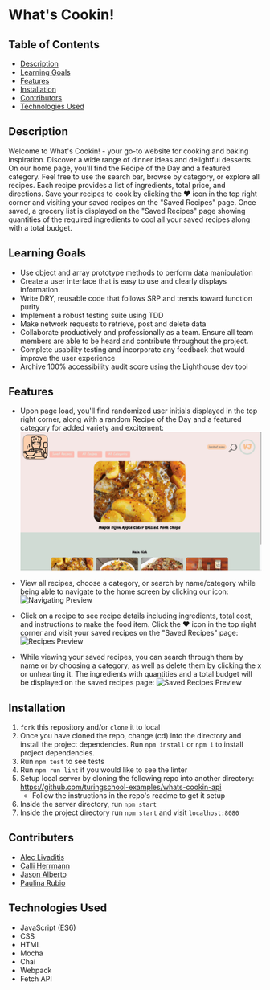# What's Cookin!

## Table of Contents
* [Description](#Description)
* [Learning Goals](#Learning-Goals)
* [Features](#Features)
* [Installation](#Installation)
* [Contributors](#Contributors)
* [Technologies Used](#Technologies-Used)

## Description
Welcome to What's Cookin! - your go-to website for cooking and baking inspiration. Discover a wide range of dinner ideas and delightful desserts. On our home page, you'll find the Recipe of the Day and a featured category. Feel free to use the search bar, browse by category, or explore all recipes. Each recipe provides a list of ingredients, total price, and directions. Save your recipes to cook by clicking the ❤️ icon in the top right corner and visiting your saved recipes on the "Saved Recipes" page. Once saved, a grocery list is displayed on the "Saved Recipes" page showing quantities of the required ingredients to cool all your saved recipes along with a total budget. 

## Learning Goals
- Use object and array prototype methods to perform data manipulation
- Create a user interface that is easy to use and clearly displays information.
- Write DRY, reusable code that follows SRP and trends toward function purity
- Implement a robust testing suite using TDD
- Make network requests to retrieve, post and delete data
- Collaborate productively and professionally as a team. Ensure all team members are able to be heard and contribute throughout the project.
- Complete usability testing and incorporate any feedback that would improve the user experience
- Archive 100% accessibility audit score using the Lighthouse dev tool

## Features
- Upon page load, you'll find randomized user initials displayed in the top right corner, along with a random Recipe of the Day and a featured category for added variety and excitement:
![Home Screen Preview](src/gifs/Home-Screen.gif)

- View all recipes, choose a category, or search by name/category while being able to navigate to the home screen by clicking our icon:
![Navigating Preview](src/gifs/Navigation.gif)

- Click on a recipe to see recipe details including ingredients, total cost, and instructions to make the food item. Click the ❤️ icon in the top right corner and visit your saved recipes on the "Saved Recipes" page:
![Recipes Preview](src/gifs/Recipes.gif)

- While viewing your saved recipes, you can search through them by name or by choosing a category; as well as delete them by clicking the x or unhearting it. The ingredients with quantities and a total budget will be displayed on the saved recipes page:
![Saved Recipes Preview](src/gifs/grocery-list.gif)

## Installation
1. `fork` this repository and/or `clone` it to local
1. Once you have cloned the repo, change (cd) into the directory and install the project dependencies. Run `npm install` or `npm i` to install project dependencies.
1. Run `npm test` to see tests
1. Run `npm run lint` if you would like to see the linter
1. Setup local server by cloning the following repo into another directory: https://github.com/turingschool-examples/whats-cookin-api
    - Follow the instructions in the repo's readme to get it setup
1. Inside the server directory, run `npm start`
1. Inside the project directory run `npm start` and visit `localhost:8080`

## Contributers
- [Alec Livaditis](https://github.com/alivaditis)
- [Calli Herrmann](https://github.com/CaliHam/)
- [Jason Alberto](https://github.com/jalbe0076)
- [Paulina Rubio](https://github.com/paulina-isabel)

## Technologies Used
- JavaScript (ES6)
- CSS
- HTML
- Mocha
- Chai
- Webpack
- Fetch API